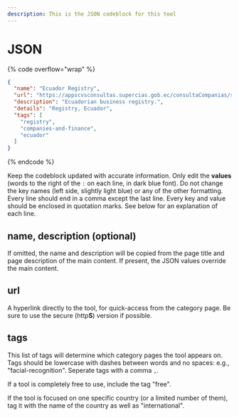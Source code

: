 ```yaml
---
description: This is the JSON codeblock for this tool
---
```


# JSON

{% code overflow="wrap" %}
```json
{
  "name": "Ecuador Registry",
  "url": "https://appscvsconsultas.supercias.gob.ec/consultaCompanias/societario/busquedaCompanias.jsf",
  "description": "Ecuadorian business registry.",
  "details": "Registry, Ecuador",
  "tags": [
    "registry",
    "companies-and-finance",
    "ecuador"
  ]
}
```
{% endcode %}

Keep the codeblock updated with accurate information. Only edit the **values** (words to the right of the `:` on each line, in dark blue font). Do not change the key names (left side, slightly light blue) or any of the other formatting. Every line should end in a comma except the last line. Every key and value should be enclosed in quotation marks. See below for an explanation of each line.&#x20;

## name, description (optional)

If omitted, the name and description will be copied from the page title and page description of the main content. If present, the JSON values override the main content.

## url

A hyperlink directly to the tool, for quick-access from the category page. Be sure to use the secure (http**S**) version if possible.

## tags

This list of tags will determine which category pages the tool appears on. Tags should be lowercase with dashes between words and no spaces: e.g., "facial-recognition". Seperate tags with a comma `,`.

If a tool is completely free to use, include the tag "free".

If the tool is focused on one specific country (or a limited number of them), tag it with the name of the country as well as "international".


